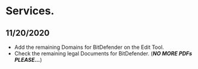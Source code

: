 # Services.

## 11/20/2020
  - Add the remaining Domains for BitDefender on the Edit Tool.
  - Check the remaining legal Documents for BitDefender. (***NO MORE PDFs PLEASE...***)
